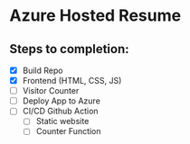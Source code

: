# Azure Hosted Resume

## Steps to completion:
- [x] Build Repo
- [x] Frontend (HTML, CSS, JS)
- [ ] Visitor Counter
- [ ] Deploy App to Azure 
- [ ] CI/CD Github Action
    - [ ] Static website
    - [ ] Counter Function
